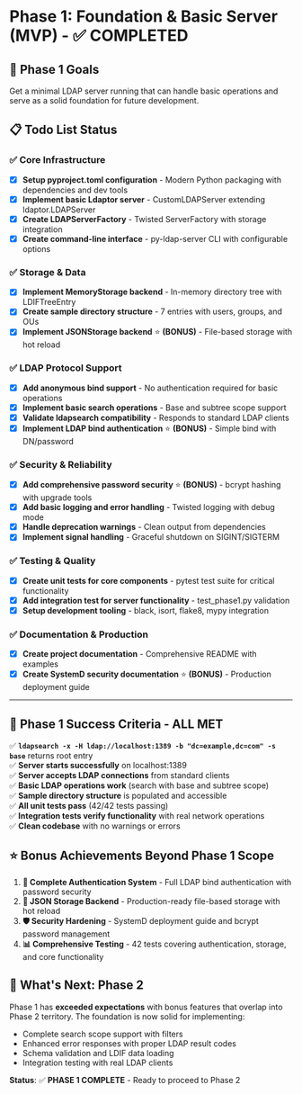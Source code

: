 # Phase 1: Foundation & Basic Server (MVP) - ✅ **COMPLETED**

## 🎯 **Phase 1 Goals**
Get a minimal LDAP server running that can handle basic operations and serve as a solid foundation for future development.

## 📋 **Todo List Status**

### ✅ **Core Infrastructure** 
- [x] **Setup pyproject.toml configuration** - Modern Python packaging with dependencies and dev tools
- [x] **Implement basic Ldaptor server** - CustomLDAPServer extending ldaptor.LDAPServer  
- [x] **Create LDAPServerFactory** - Twisted ServerFactory with storage integration
- [x] **Create command-line interface** - py-ldap-server CLI with configurable options

### ✅ **Storage & Data**
- [x] **Implement MemoryStorage backend** - In-memory directory tree with LDIFTreeEntry
- [x] **Create sample directory structure** - 7 entries with users, groups, and OUs
- [x] **Implement JSONStorage backend** ⭐ **(BONUS)** - File-based storage with hot reload

### ✅ **LDAP Protocol Support**
- [x] **Add anonymous bind support** - No authentication required for basic operations
- [x] **Implement basic search operations** - Base and subtree scope support
- [x] **Validate ldapsearch compatibility** - Responds to standard LDAP clients
- [x] **Implement LDAP bind authentication** ⭐ **(BONUS)** - Simple bind with DN/password

### ✅ **Security & Reliability**
- [x] **Add comprehensive password security** ⭐ **(BONUS)** - bcrypt hashing with upgrade tools
- [x] **Add basic logging and error handling** - Twisted logging with debug mode
- [x] **Handle deprecation warnings** - Clean output from dependencies
- [x] **Implement signal handling** - Graceful shutdown on SIGINT/SIGTERM

### ✅ **Testing & Quality**
- [x] **Create unit tests for core components** - pytest test suite for critical functionality
- [x] **Add integration test for server functionality** - test_phase1.py validation
- [x] **Setup development tooling** - black, isort, flake8, mypy integration

### ✅ **Documentation & Production**
- [x] **Create project documentation** - Comprehensive README with examples
- [x] **Create SystemD security documentation** ⭐ **(BONUS)** - Production deployment guide

---

## 🎉 **Phase 1 Success Criteria - ALL MET**

✅ **`ldapsearch -x -H ldap://localhost:1389 -b "dc=example,dc=com" -s base`** returns root entry  
✅ **Server starts successfully** on localhost:1389  
✅ **Server accepts LDAP connections** from standard clients  
✅ **Basic LDAP operations work** (search with base and subtree scope)  
✅ **Sample directory structure** is populated and accessible  
✅ **All unit tests pass** (42/42 tests passing)  
✅ **Integration tests verify functionality** with real network operations  
✅ **Clean codebase** with no warnings or errors  

## ⭐ **Bonus Achievements Beyond Phase 1 Scope**

1. **🔐 Complete Authentication System** - Full LDAP bind authentication with password security
2. **📁 JSON Storage Backend** - Production-ready file-based storage with hot reload
3. **🛡️ Security Hardening** - SystemD deployment guide and bcrypt password management
4. **📊 Comprehensive Testing** - 42 tests covering authentication, storage, and core functionality

## 🚀 **What's Next: Phase 2**

Phase 1 has **exceeded expectations** with bonus features that overlap into Phase 2 territory. The foundation is now solid for implementing:

- Complete search scope support with filters
- Enhanced error responses with proper LDAP result codes  
- Schema validation and LDIF data loading
- Integration testing with real LDAP clients

**Status**: ✅ **PHASE 1 COMPLETE** - Ready to proceed to Phase 2
